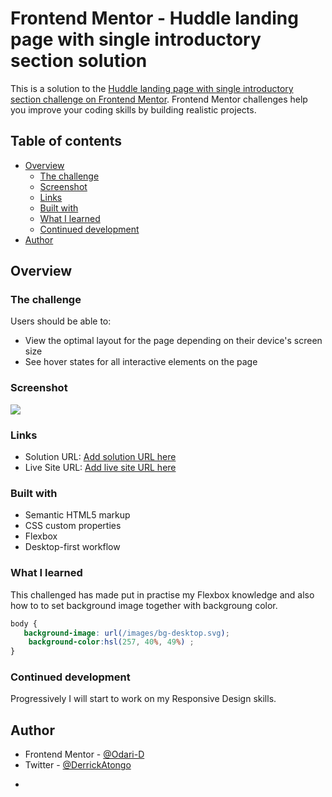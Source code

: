 # Frontend Mentor - Huddle landing page with single introductory section solution

This is a solution to the [Huddle landing page with single introductory section challenge on Frontend Mentor](https://www.frontendmentor.io/challenges/huddle-landing-page-with-a-single-introductory-section-B_2Wvxgi0). Frontend Mentor challenges help you improve your coding skills by building realistic projects. 

## Table of contents

- [Overview](#overview)
  - [The challenge](#the-challenge)
  - [Screenshot](#screenshot)
  - [Links](#links)
  - [Built with](#built-with)
  - [What I learned](#what-i-learned)
  - [Continued development](#continued-development)
- [Author](#author)


## Overview

### The challenge

Users should be able to:

- View the optimal layout for the page depending on their device's screen size
- See hover states for all interactive elements on the page

### Screenshot

![](/screenshot.png)



### Links

- Solution URL: [Add solution URL here](https://your-solution-url.com)
- Live Site URL: [Add live site URL here](https://your-live-site-url.com)


### Built with

- Semantic HTML5 markup
- CSS custom properties
- Flexbox
- Desktop-first workflow

### What I learned
This challenged has made put in practise my Flexbox knowledge and also how to to set background image together with backgroung color.


```css
body {
   background-image: url(/images/bg-desktop.svg);
    background-color:hsl(257, 40%, 49%) ;
}
```


### Continued development

Progressively I will start to work on my Responsive Design skills.

## Author

- Frontend Mentor - [@Odari-D](https://www.frontendmentor.io/profile/Odari-D)
- Twitter - [@DerrickAtongo](https://www.twitter.com/DerrickAtongo)
*
